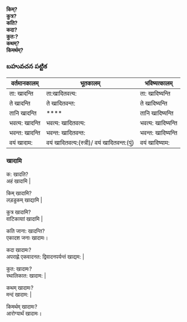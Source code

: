 **किम्?  
कुत्र?  
कति?  
कदा?  
कुत:?  
कथम्?  
किमर्थम्?** 

### బహువచన పట్టిక 

| वर्तमानकालम् | भूतकालम् | भविष्यत्कालम् |
|------------|---------|------------|
| ता: खादन्ति  | ता:खादितवत्य: | ता: खादिष्यन्ति |
| ते खादन्ति  | ते खादितवन्त:  | ते खादिष्यन्ति |
| तानि खादन्ति  | **** | तानि खादिष्यन्ति |
| भवत्य: खादन्ति  | भवत्य: खादितवत्य: | भवत्य: खादिष्यन्ति |
| भवन्त: खादन्ति  | भवन्त: खादितवन्त: | भवन्त: खादिष्यन्ति |
| वयं खादाम: | वयं खादितवत्य:(स्त्री)/ वयं खादितवन्त:(पुं) | वयं खादिष्याम: |

### खादामि  

क: खादति?  
अहं खादामि |    

किम् खादामि?  
लड़डुकम् खाद्यामि |   

कुत्र खादामि?   
वाटिकायाां खादामि |

कति जाना: खादन्ति?    
एकादश जनाः खादामः।

कदा खादामः?    
अपराह्णे एकवादनत: द्विवादनपर्यन्तं खाद्यम: |  

कुत: खादामः?   
स्थालिकात: खादाम: |  

कथम् खादामः?   
मन्दं खादाम: |

किमर्थम् खादामः?  
आरोग्यार्थं खादामः।



